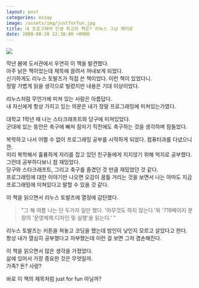 ```yaml
---
layout: post
categories: essay
image: /assets/img/justforfun.jpg
title: 내 프로그래머 인생 최고의 책은? 리눅스 그냥 재미로
date: 2008-08-20 22:38:00 +0900
---
```

![](https://image.aladin.co.kr/product/27/46/cover500/8984310468_1.gif)

작년 봄에 도서관에서 우연히 이 책을 발견했다.  
아주 낡은 책이었는데 제목에 끌려서 꺼내보게 되었다.  
신기하게도 리누스 토발즈가 직접 쓴 책이었다. 이런 책이 있었다니.  
정말 가볍게 읽을 생각으로 빌렸지만 내용은 기대 이상이었다.

리누스처럼 무언가에 미쳐 있는 사람은 아름답다.  
내 자신에게 항상 가지고 있는 의문은 내가 정말 프로그래밍에 미쳐있는가였다.

대학교 1학년 때 나는 스타크래프트와 당구에 미쳐있었다.  
군대에 있는 동안은 축구에 빠져 잠자기 직전에도 축구하는 것을 생각하며 잠들었다.

복학하고 나서 어쩔 수 없이 프로그래밍 공부를 시작하게 되었다. 컴퓨터과를 다녔으니깐.  
미리 복학해서 훌륭하게 자리를 잡고 있던 친구들에게 지지않기 위해 억지로 공부했다.  
그런데 공부하다보니 참 재밌었다.  
당구와 스타크래프트, 그리고 축구를 즐겼던 것 만큼 재밌었던 것 같다.  
프로그래밍에 대한 이야기만 나오면 오감이 꿈틀 거리는 것을 보면서 나는 아마도 지금 프로그래밍에 미쳐있다고 말할 수 있을 것 같다.

이 책을 읽으면서 리누스 토발즈에 열정에 감탄했다.

> "그 해 여름 나는 단 두가지 일만 했다. '아무것도 하지 않는다.'와 '719페이지 분량의 '운영체제:디자인 및 실행'을 읽는다.' "

리누스 토발즈는 커튼을 쳐놓고 코딩을 했는데 밤인이 낮인지 모르고 살았다고 한다.  
항상 내가 열심히 공부했다고 자부했는데 이런 걸 보면 그저 겸손해진다.

이 책을 읽으면서 많은 생각을 가졌었다.  
삶에 있어서 가장 중요한 것은 무엇일까.  
가족? 돈? 사랑?

바로 이 책의 제목처럼 just for fun 아닐까?